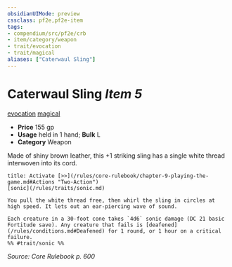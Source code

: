 ```yaml
---
obsidianUIMode: preview
cssclass: pf2e,pf2e-item
tags:
- compendium/src/pf2e/crb
- item/category/weapon
- trait/evocation
- trait/magical
aliases: ["Caterwaul Sling"]
---
```

# Caterwaul Sling *Item 5*  
[evocation](/rules/traits/evocation.md)  [magical](/rules/traits/magical.md)  

- **Price** 155 gp
- **Usage** held in 1 hand; **Bulk** L
- **Category** Weapon

Made of shiny brown leather, this +1 striking sling has a single white thread interwoven into its cord.

```ad-embed-ability
title: Activate [>>](/rules/core-rulebook/chapter-9-playing-the-game.md#Actions "Two-Action")
[sonic](/rules/traits/sonic.md)  

You pull the white thread free, then whirl the sling in circles at high speed. It lets out an ear-piercing wave of sound.

Each creature in a 30-foot cone takes `4d6` sonic damage (DC 21 basic Fortitude save). Any creature that fails is [deafened](/rules/conditions.md#Deafened) for 1 round, or 1 hour on a critical failure.  
%% #trait/sonic %%
```

*Source: Core Rulebook p. 600*